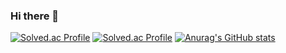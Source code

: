 ### Hi there 👋

<!--
**ANDONGWOO/ANDONGWOO** is a ✨ _special_ ✨ repository because its `README.md` (this file) appears on your GitHub profile.

Here are some ideas to get you started:

- 🔭 I’m currently working on ...
- 🌱 I’m currently learning ...
- 👯 I’m looking to collaborate on ...
- 🤔 I’m looking for help with ...
- 💬 Ask me about ...
- 📫 How to reach me: ...
- 😄 Pronouns: ...
- ⚡ Fun fact: ...
-->
[![Solved.ac Profile](http://mazassumnida.wtf/api/v2/generate_badge?boj=akskwha)](https://solved.ac/akskwha/)
[![Solved.ac Profile](http://mazassumnida.wtf/api/v2/generate_badge?boj=akskwha123)](https://solved.ac/akskwha123/)
[![Anurag's GitHub stats](https://github-readme-stats.vercel.app/api?username=ANDONGWOO)](https://github.com/anuraghazra/github-readme-stats)
